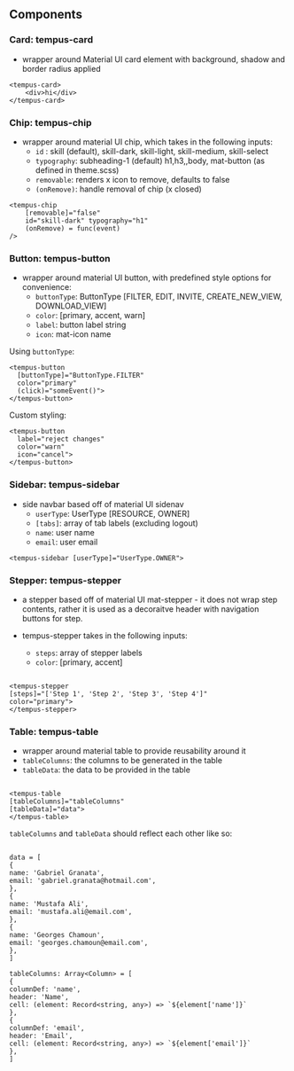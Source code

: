 ## Components

### Card: tempus-card

- wrapper around Material UI card element with background, shadow and border radius applied

```
<tempus-card>
    <div>hi</div>
</tempus-card>
```

### Chip: tempus-chip

- wrapper around material UI chip, which takes in the following inputs:
  - `id` : skill (default), skill-dark, skill-light, skill-medium, skill-select
  - `typography`: subheading-1 (default) h1,h3,,body, mat-button (as defined in theme.scss)
  - `removable`: renders x icon to remove, defaults to false
  - `(onRemove)`: handle removal of chip (x closed)

```
<tempus-chip
    [removable]="false"
    id="skill-dark" typography="h1"
    (onRemove) = func(event)
/>
```

### Button: tempus-button

- wrapper around material UI button, with predefined style options for convenience:
  - `buttonType`: ButtonType [FILTER, EDIT, INVITE, CREATE_NEW_VIEW, DOWNLOAD_VIEW]
  - `color`: [primary, accent, warn]
  - `label`: button label string
  - `icon`: mat-icon name

Using `buttonType`:

```
<tempus-button
  [buttonType]="ButtonType.FILTER"
  color="primary"
  (click)="someEvent()">
</tempus-button>
```

Custom styling:

```
<tempus-button
  label="reject changes"
  color="warn"
  icon="cancel">
</tempus-button>
```

### Sidebar: tempus-sidebar

- side navbar based off of material UI sidenav
  - `userType`: UserType [RESOURCE, OWNER]
  - `[tabs]`: array of tab labels (excluding logout)
  - `name`: user name
  - `email`: user email

```
<tempus-sidebar [userType]="UserType.OWNER">
```

### Stepper: tempus-stepper

- a stepper based off of material UI mat-stepper - it does not wrap step contents, rather it is used as a decoraitve header with navigation buttons for step.
- tempus-stepper takes in the following inputs:

  - `steps`: array of stepper labels
  - `color`: [primary, accent]

```

<tempus-stepper
[steps]="['Step 1', 'Step 2', 'Step 3', 'Step 4']"
color="primary">
</tempus-stepper>

```

### Table: tempus-table

- wrapper around material table to provide reusability around it
- `tableColumns`: the columns to be generated in the table
- `tableData`: the data to be provided in the table

```

<tempus-table
[tableColumns]="tableColumns"
[tableData]="data">
</tempus-table>

```

`tableColumns` and `tableData` should reflect each other like so:

```

data = [
{
name: 'Gabriel Granata',
email: 'gabriel.granata@hotmail.com',
},
{
name: 'Mustafa Ali',
email: 'mustafa.ali@email.com',
},
{
name: 'Georges Chamoun',
email: 'georges.chamoun@email.com',
},
]

tableColumns: Array<Column> = [
{
columnDef: 'name',
header: 'Name',
cell: (element: Record<string, any>) => `${element['name']}`
},
{
columnDef: 'email',
header: 'Email',
cell: (element: Record<string, any>) => `${element['email']}`
},
]

```

```

```

